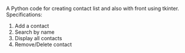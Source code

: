 A Python code for creating contact list and also with front using tkinter.
Specifications:
1) Add a contact
2) Search by name
3) Display all contacts
4) Remove/Delete contact
